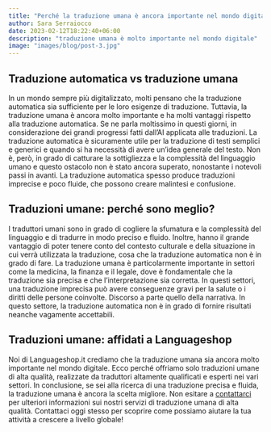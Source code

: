 ```yaml
---
title: "Perché la traduzione umana è ancora importante nel mondo digitale"
author: Sara Serraiocco
date: 2023-02-12T18:22:40+06:00
description: "traduzione umana è molto importante nel mondo digitale"
image: "images/blog/post-3.jpg"
---
```

## Traduzione automatica vs traduzione umana 
In un mondo sempre più digitalizzato, molti pensano che la traduzione automatica sia sufficiente per le loro esigenze di traduzione. Tuttavia, la traduzione umana è ancora molto importante e ha molti vantaggi rispetto alla traduzione automatica. Se ne parla moltissimo in questi giorni, in considerazione dei grandi progressi fatti dall’AI applicata alle traduzioni. 
La traduzione automatica è sicuramente utile per la traduzione di testi semplici e generici e quando si ha necessità di avere un’idea generale del testo. Non è, però, in grado di catturare la sottigliezza e la complessità del linguaggio umano e questo ostacolo non è stato ancora superato, nonostante i notevoli passi in avanti. La traduzione automatica spesso produce traduzioni imprecise e poco fluide, che possono creare malintesi e confusione.
## Traduzioni umane: perché sono meglio?
I traduttori umani sono in grado di cogliere la sfumatura e la complessità del linguaggio e di tradurre in modo preciso e fluido. Inoltre, hanno il grande vantaggio di poter tenere conto del contesto culturale e della situazione in cui verrà utilizzata la traduzione, cosa che la traduzione automatica non è in grado di fare.
La traduzione umana è particolarmente importante in settori come la medicina, la finanza e il legale, dove è fondamentale che la traduzione sia precisa e che l’interpretazione sia corretta. In questi settori, una traduzione imprecisa può avere conseguenze gravi per la salute o i diritti delle persone coinvolte. Discorso a parte quello della narrativa. In questo settore, la traduzione automatica non è in grado di fornire risultati neanche vagamente accettabili.
## Traduzioni umane: affidati a Languageshop
Noi di Languageshop.it crediamo che la traduzione umana sia ancora molto importante nel mondo digitale. Ecco perché offriamo solo traduzioni umane di alta qualità, realizzate da traduttori altamente qualificati e esperti nei vari settori.
In conclusione, se sei alla ricerca di una traduzione precisa e fluida, la traduzione umana è ancora la scelta migliore. Non esitare a [contattarci](#call-to-action "Contattaci!") per ulteriori informazioni sui nostri servizi di traduzione umana di alta qualità. 
Contattaci oggi stesso per scoprire come possiamo aiutare la tua attività a crescere a livello globale!